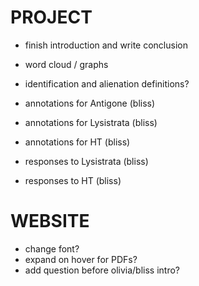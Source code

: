 # PROJECT

- finish introduction and write conclusion
- word cloud / graphs
- identification and alienation definitions?

- annotations for Antigone (bliss)
- annotations for Lysistrata (bliss)
- annotations for HT (bliss)
- responses to Lysistrata (bliss)
- responses to HT (bliss)

# WEBSITE

- change font?
- expand on hover for PDFs?
- add question before olivia/bliss intro?
